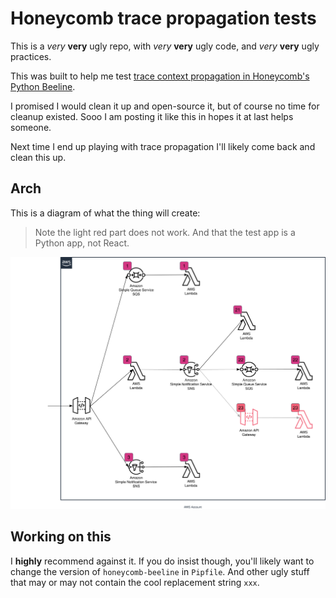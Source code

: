 # Honeycomb trace propagation tests

This is a *very* **very** ugly repo, with *very* **very** ugly code, and *very* **very** ugly practices.

This was built to help me test [trace context propagation in Honeycomb's Python Beeline](https://github.com/honeycombio/beeline-python/pull/77).

I promised I would clean it up and open-source it, but of course no time for cleanup existed. Sooo I am posting it like this in hopes it at last helps someone.

Next time I end up playing with trace propagation I'll likely come back and clean this up.

## Arch

This is a diagram of what the thing will create:

> Note the light red part does not work. And that the test app is a Python app, not React.

![SVG showing the architecture](docs/honeycomb/canvas.svg)

## Working on this

I **highly** recommend against it. If you do insist though, you'll likely want to change the version of `honeycomb-beeline` in `Pipfile`. And other ugly stuff that may or may not contain the cool replacement string `xxx`.
